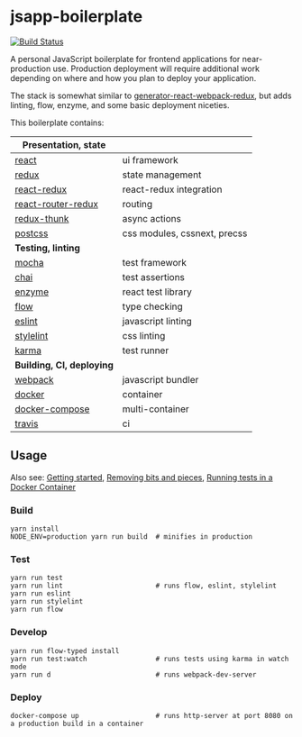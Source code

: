 # jsapp-boilerplate

[![Build Status](https://travis-ci.org/gyng/jsapp-boilerplate.svg?branch=master)](https://travis-ci.org/gyng/jsapp-boilerplate)

A personal JavaScript boilerplate for frontend applications for near-production use. Production deployment will require additional work depending on where and how you plan to deploy your application.

The stack is somewhat similar to [generator-react-webpack-redux](https://github.com/stylesuxx/generator-react-webpack-redux), but adds linting, flow, enzyme, and some basic deployment niceties.

This boilerplate contains:

| **Presentation, state**                                                   |                              |
|---------------------------------------------------------------------------|------------------------------|
| [react](https://facebook.github.io/react/docs/hello-world.html)           | ui framework                 |
| [redux](http://redux.js.org/)                                             | state management             |
| [react-redux](http://redux.js.org/docs/basics/UsageWithReact.html)        | react-redux integration      |
| [react-router-redux](https://github.com/reactjs/react-router-redux)       | routing                      |
| [redux-thunk](https://github.com/gaearon/redux-thunk)                     | async actions                |
| [postcss](https://github.com/postcss/postcss)                             | css modules, cssnext, precss |
| **Testing, linting**                                                      |                              |
| [mocha](https://mochajs.org/#getting-started)                             | test framework               |
| [chai](http://chaijs.com/guide/styles/)                                   | test assertions              |
| [enzyme](http://airbnb.io/enzyme/index.html)                              | react test library           |
| [flow](https://flowtype.org/docs/getting-started.html)                    | type checking                |
| [eslint](http://eslint.org/docs/rules/)                                   | javascript linting           |
| [stylelint](https://stylelint.io/user-guide/)                             | css linting                  |
| [karma](http://karma-runner.github.io/1.0/config/configuration-file.html) | test runner                  |
| **Building, CI, deploying**                                               |                              |
| [webpack](https://webpack.js.org/concepts/)                               | javascript bundler           |
| [docker](https://docs.docker.com/engine/reference/builder/)               | container                    |
| [docker-compose](https://docs.docker.com/compose/compose-file/)           | multi-container              |
| [travis](https://docs.travis-ci.com/user/customizing-the-build)           | ci                           |

## Usage

Also see: [Getting started](doc/getting_started.md), [Removing bits and pieces](doc/customization.md),
[Running tests in a Docker Container](doc/docker_tests.md)

### Build

    yarn install
    NODE_ENV=production yarn run build  # minifies in production

### Test

    yarn run test
    yarn run lint                       # runs flow, eslint, stylelint
    yarn run eslint
    yarn run stylelint
    yarn run flow

### Develop

    yarn run flow-typed install
    yarn run test:watch                 # runs tests using karma in watch mode
    yarn run d                          # runs webpack-dev-server

### Deploy

    docker-compose up                   # runs http-server at port 8080 on a production build in a container

